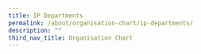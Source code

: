 ```yaml
---
title: IP Departments
permalink: /about/organisation-chart/ip-departments/
description: ""
third_nav_title: Organisation Chart
---
```

